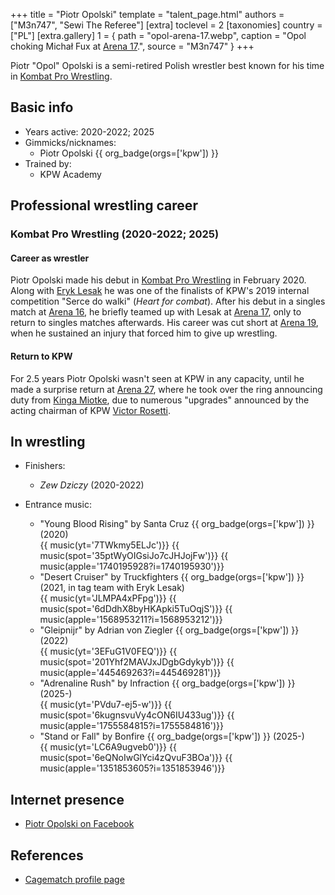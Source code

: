 +++
title = "Piotr Opolski"
template = "talent_page.html"
authors = ["M3n747", "Sewi The Referee"]
[extra]
toclevel = 2
[taxonomies]
country = ["PL"]
[extra.gallery]
1 = { path = "opol-arena-17.webp", caption = "Opol choking Michał Fux at [Arena 17](@/e/kpw/2021-08-21-kpw-arena-17.md).", source = "M3n747" }
+++

Piotr "Opol" Opolski is a semi-retired Polish wrestler best known for his time in [Kombat Pro Wrestling](@/o/kpw.md).

## Basic info

* Years active: 2020-2022; 2025
* Gimmicks/nicknames:
  - Piotr Opolski {{ org_badge(orgs=['kpw']) }}
* Trained by:
  - KPW Academy

## Professional wrestling career

### Kombat Pro Wrestling (2020-2022; 2025)

#### Career as wrestler

Piotr Opolski made his debut in [Kombat Pro Wrestling](@/o/kpw.md) in February 2020. Along with [Eryk Lesak](@/w/eryk-lesak.md) he was one of the finalists of KPW's 2019 internal competition "Serce do walki" (_Heart for combat_). After his debut in a singles match at [Arena 16](@/e/kpw/2020-02-01-kpw-arena-16.md), he briefly teamed up with Lesak at [Arena 17](@/e/kpw/2021-08-21-kpw-arena-17.md), only to return to singles matches afterwards. His career was cut short at [Arena 19](@/e/kpw/2022-06-10-kpw-arena-19.md), when he sustained an injury that forced him to give up wrestling. 

#### Return to KPW

For 2.5 years Piotr Opolski wasn't seen at KPW in any capacity, until he made a surprise return at [Arena 27](@/e/kpw/2025-01-24-kpw-arena-27.md), where he took over the ring announcing duty from [Kinga Miotke](@/w/kinga-miotke.md), due to numerous "upgrades" announced by the acting chairman of KPW [Victor Rosetti](@/w/rosetti.md). 

## In wrestling

* Finishers:
  - _Zew Dziczy_ (2020-2022)

* Entrance music:
  - "Young Blood Rising" by Santa Cruz
 {{ org_badge(orgs=['kpw']) }} (2020) <br>
 {{ music(yt='7TWkmy5ELJc')}}
 {{ music(spot='35ptWyOIGsiJo7cJHJojFw')}}
 {{ music(apple='1740195928?i=1740195930')}}
  - "Desert Cruiser" by Truckfighters
 {{ org_badge(orgs=['kpw']) }} (2021, in tag team with Eryk Lesak) <br>
 {{ music(yt='JLMPA4xPFpg')}}
 {{ music(spot='6dDdhX8byHKApki5TuOqjS')}}
 {{ music(apple='1568953211?i=1568953212')}}
  - "Gleipnijr" by Adrian von Ziegler
 {{ org_badge(orgs=['kpw']) }} (2022) <br>
 {{ music(yt='3EFuG1V0FEQ')}}
 {{ music(spot='201Yhf2MAVJxJDgbGdykyb')}}
 {{ music(apple='445469263?i=445469281')}}
  - "Adrenaline Rush" by Infraction
 {{ org_badge(orgs=['kpw']) }} (2025-) <br>
 {{ music(yt='PVdu7-ej5-w')}}
 {{ music(spot='6kugnsvuVy4cON6IU433ug')}}
 {{ music(apple='1755584815?i=1755584816')}}
  - "Stand or Fall" by Bonfire
 {{ org_badge(orgs=['kpw']) }} (2025-) <br>
 {{ music(yt='LC6A9ugveb0')}}
 {{ music(spot='6eQNoIwGlYci4zQvuF3BOa')}}
 {{ music(apple='1351853605?i=1351853946')}}

## Internet presence

* [Piotr Opolski on Facebook](https://www.facebook.com/profile.php?id=100032359704842)

## References

* [Cagematch profile page](https://www.cagematch.net/?id=2&nr=25655&name=Piotr+Opolski)
